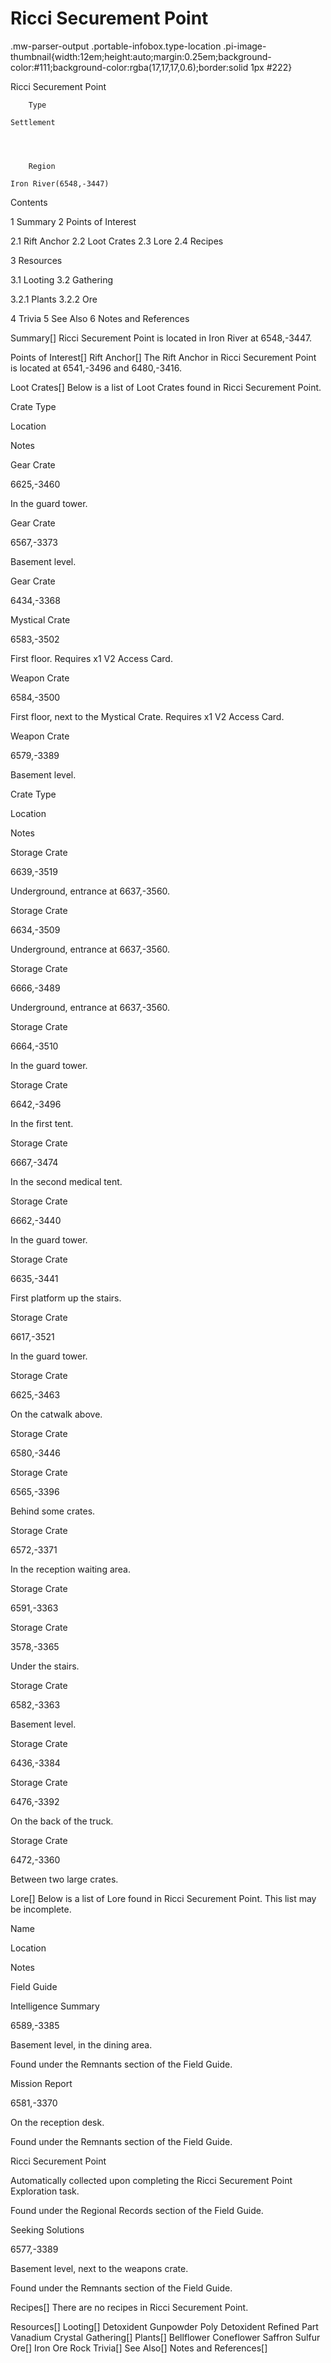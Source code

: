 # Ricci Securement Point

.mw-parser-output .portable-infobox.type-location .pi-image-thumbnail{width:12em;height:auto;margin:0.25em;background-color:#111;background-color:rgba(17,17,17,0.6);border:solid 1px #222}

Ricci Securement Point

	

	
		Type
	
	Settlement



	
		Region
	
	Iron River(6548,-3447)




Contents

1 Summary
2 Points of Interest

2.1 Rift Anchor
2.2 Loot Crates
2.3 Lore
2.4 Recipes


3 Resources

3.1 Looting
3.2 Gathering

3.2.1 Plants
3.2.2 Ore




4 Trivia
5 See Also
6 Notes and References



Summary[]
Ricci Securement Point is located in Iron River at 6548,-3447.

Points of Interest[]
Rift Anchor[]
The Rift Anchor in Ricci Securement Point is located at 6541,-3496 and 6480,-3416.

Loot Crates[]
Below is a list of Loot Crates found in Ricci Securement Point.



Crate Type

Location

Notes


Gear Crate

6625,-3460

In the guard tower.


Gear Crate

6567,-3373

Basement level.


Gear Crate

6434,-3368




Mystical Crate

6583,-3502

First floor. Requires x1 V2 Access Card.


Weapon Crate

6584,-3500

First floor, next to the Mystical Crate. Requires x1 V2 Access Card.


Weapon Crate

6579,-3389

Basement level.






Crate Type

Location

Notes


Storage Crate

6639,-3519

Underground, entrance at 6637,-3560.


Storage Crate

6634,-3509

Underground, entrance at 6637,-3560.


Storage Crate

6666,-3489

Underground, entrance at 6637,-3560.


Storage Crate

6664,-3510

In the guard tower.


Storage Crate

6642,-3496

In the first tent.


Storage Crate

6667,-3474

In the second medical tent.


Storage Crate

6662,-3440

In the guard tower.


Storage Crate

6635,-3441

First platform up the stairs.


Storage Crate

6617,-3521

In the guard tower.


Storage Crate

6625,-3463

On the catwalk above.


Storage Crate

6580,-3446




Storage Crate

6565,-3396

Behind some crates.


Storage Crate

6572,-3371

In the reception waiting area.


Storage Crate

6591,-3363




Storage Crate

3578,-3365

Under the stairs.


Storage Crate

6582,-3363

Basement level.


Storage Crate

6436,-3384




Storage Crate

6476,-3392

On the back of the truck.


Storage Crate

6472,-3360

Between two large crates.


Lore[]
Below is a list of Lore found in Ricci Securement Point. This list may be incomplete.



Name

Location

Notes

Field Guide


Intelligence Summary

6589,-3385

Basement level, in the dining area.

Found under the Remnants section of the Field Guide.


Mission Report

6581,-3370

On the reception desk.

Found under the Remnants section of the Field Guide.


Ricci Securement Point



Automatically collected upon completing the Ricci Securement Point Exploration task.

Found under the Regional Records section of the Field Guide.


Seeking Solutions

6577,-3389

Basement level, next to the weapons crate.

Found under the Remnants section of the Field Guide.


Recipes[]
There are no recipes in Ricci Securement Point.

Resources[]
Looting[]
Detoxident
Gunpowder
Poly Detoxident
Refined Part
Vanadium Crystal
Gathering[]
Plants[]
Bellflower
Coneflower
Saffron
Sulfur
Ore[]
Iron Ore
Rock
Trivia[]
See Also[]
Notes and References[]
